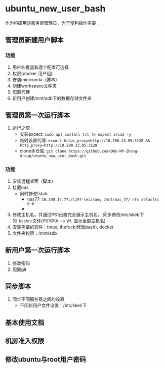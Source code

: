 # ubuntu_new_user_bash
作为科研用途服务器管理员，为了便利操作需要：
## 管理员新建用户脚本
### 功能
1. 用户名批量和逐个配置可选择
2. 权限(docker 用户组)
3. 安装miniconda（脚本）
4. 创建workspace文件夹
5. 配置代理
6. 新用户创建/mnt/sdb下的数据存储文件夹
## 管理员第一次运行脚本
1. 运行之前：
    - 安装expect: `sudo apt install tcl tk expect aria2 -y`
    - 临时设置代理: `export https_proxy=http://10.200.13.85:3128 && http_proxy=http://10.200.13.85:3128`
    - clone本仓库:  `git clone https://github.com/DKU-MP-Zhang-Group/ubuntu_new_user_bash.git`
### 功能
1. 安装远程桌面（脚本）
2. 挂载nas
    - 同时修改fstab
      - nas77: `10.200.14.77:/lz97-leizhang /mnt/nas_77/ nfs defaults 0 0`
      - 
3. 修改主机名，并通过PS1设置完全展示主机名， 同步修改/etc/skel/下的`.bashrc`文件(PS1中\h ——> \H, 显示全部主机名)
4. 安装需要的软件：tmux, thefuck(修改bash), docker
5. 文件夹权限：/mnt/sdb
## 新用户第一次运行脚本
1. 修改密码
2. 配置git
## 同步脚本
1. 同步不同服务器之间的设置
    - 不同新用户文件设置：/etc/skel/下
## 基本使用文档
## 机房准入权限
## 修改ubuntu与root用户密码

